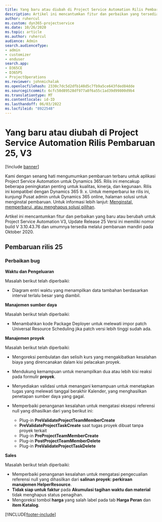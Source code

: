 ```yaml
---
title: Yang baru atau diubah di Project Service Automation Rilis Pembaruan 25, V3
description: Artikel ini mencantumkan fitur dan perbaikan yang tersedia di Project Service Automation Update Release 25, V3.
author: ruhercul
ms.custom: dyn365-projectservice
ms.date: 10/26/2020
ms.topic: article
ms.author: ruhercul
audience: Admin
search.audienceType:
- admin
- customizer
- enduser
search.app:
- D365CE
- D365PS
- ProjectOperations
ms.reviewer: johnmichalak
ms.openlocfilehash: 2330c7dc5d2dfb148d5c7fb9a5ce643fded84dde
ms.sourcegitcommit: 6cfc50d89528df977a8f6a55c1ad39d99800d9b4
ms.translationtype: MT
ms.contentlocale: id-ID
ms.lasthandoff: 06/03/2022
ms.locfileid: "8922548"
---
```

# <a name="whats-new-or-changed-in-project-service-automation-update-release-25-v3"></a>Yang baru atau diubah di Project Service Automation Rilis Pembaruan 25, V3

[!include [banner](../includes/psa-now-project-operations.md)]

Kami dengan senang hati mengumumkan pembaruan terbaru untuk aplikasi Project Service Automation untuk Dynamics 365. Rilis ini mencakup beberapa peningkatan penting untuk kualitas, kinerja, dan kegunaan. Rilis ini kompatibel dengan Dynamics 365 9. x. Untuk memperbarui ke rilis ini, kunjungi Pusat admin untuk Dynamics 365 online, halaman solusi untuk menginstal pembaruan. Untuk informasi lebih lanjut: [Menginstal, memperbarui, atau menghapus solusi pilihan](/power-platform/admin/install-remove-preferred-solution).

Artikel ini mencantumkan fitur dan perbaikan yang baru atau berubah untuk Project Service Automation V3, Update Release 25 Versi ini memiliki nomor build V 3.10.43.76 dan umumnya tersedia melalui pembaruan mandiri pada Oktober 2020.

## <a name="update-release-25"></a>Pembaruan rilis 25

### <a name="bug-fixes"></a>Perbaikan bug

**Waktu dan Pengeluaran**

Masalah berikut telah diperbaiki:

- Diagram entri waktu yang menampilkan data tambahan berdasarkan interval terlalu besar yang diambil.

**Manajemen sumber daya**

Masalah berikut telah diperbaiki:

- Menambahkan kode Package Deployer untuk melewati impor patch Universal Resource Scheduling jika patch versi lebih tinggi sudah ada.

**Manajemen proyek**

Masalah berikut telah diperbaiki:

- Mengoreksi pembulatan dan selisih kurs yang mengakibatkan kesalahan biaya yang direncanakan dalam kisi pelacakan proyek.
- Mendukung kemampuan untuk menampilkan dua atau lebih kisi reaksi pada formulir **proyek**.
- Menyediakan validasi untuk menangani kemampuan untuk menetapkan tugas yang melewati tanggal berakhir Kalender, yang menghasilkan penetapan sumber daya yang gagal.
- Memperbaiki penanganan kesalahan untuk mengatasi eksepsi referensi null yang dihasilkan dari yang berikut ini:

    - Plug-in **PreValidateProjectTeamMemberCreate**
    - **PreValidateProjectTaskCreate** saat tugas proyek dibuat tanpa proyek terkait
    - Plug-in **PreProjectTeamMemberCreate**
    - Plug-in **PostProjectTeamMemberDelete**
    - Plug-in **PreValidateProjectTaskDelete**

**Sales**

Masalah berikut telah diperbaiki:

- Memperbaiki penanganan kesalahan untuk mengatasi pengecualian referensi null yang dihasilkan dari **salinan proyek: perkiraan manajemen HelperResource**.
- **Tidak siap untuk faktur** pada **Akumulasi tagihan waktu dan material** tidak menghapus status penagihan.
- Mengoreksi tombol **harga** yang salah label pada tab **Harga Peran** dan **item Katalog**.


[!INCLUDE[footer-include](../includes/footer-banner.md)]
